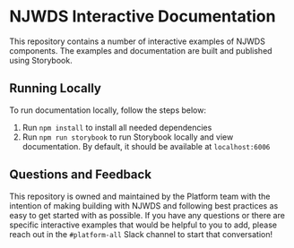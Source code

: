 # NJWDS Interactive Documentation

This repository contains a number of interactive examples of NJWDS components. The examples and
documentation are built and published using Storybook.

## Running Locally

To run documentation locally, follow the steps below:

1. Run `npm install` to install all needed dependencies
2. Run `npm run storybook` to run Storybook locally and view documentation. By default, it should be
   available at `localhost:6006`

## Questions and Feedback

This repository is owned and maintained by the Platform team with the intention of making building
with NJWDS and following best practices as easy to get started with as possible. If you have any
questions or there are specific interactive examples that would be helpful to you to add, please
reach out in the `#platform-all` Slack channel to start that conversation!
